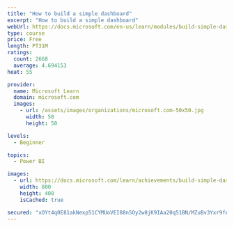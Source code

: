 ```yaml
---
title: "How to build a simple dashboard"
excerpt: "How to build a simple dashboard"
webUrl: https://docs.microsoft.com/en-us/learn/modules/build-simple-dashboard/
type: course
price: Free
length: PT31M
ratings:
  count: 2668
  average: 4.694153
heat: 55

provider:
  name: Microsoft Learn
  domain: microsoft.com
  images:
    - url: /assets/images/organizations/microsoft.com-50x50.jpg
      width: 50
      height: 50

levels:
  - Beginner

topics:
  - Power BI

images:
  - url: https://docs.microsoft.com/learn/achievements/build-simple-dashboard-social.png
    width: 800
    height: 400
    isCached: true

secured: "xOYt4q0E81akNexp51CYMUoVEI88n5Oy2w8jK9IAa20q51BN/MZuBv3Yxr9fAuTfJFgg8cGEPaI8H2nbbulUQw8ZcQ/oS9iOrXT8e+CFdm4rOaPLWh75QwQ8Iya5rwdT/6IO3QBgVw6OMpz/14AeOhWDhbSX2tGjY33WtRc2JPyoiM3ZDhE/C0StAhfKyGbgjQtHm/CQuxsjRtkef1hiNjPQooPMnGwGSjYSapJNqbX9BeMj+wQfwdFCD9pybyhw7NKyk7iKbjGr2lOKGJAYM/K/R210hyq6TQrWoYD03zym7C1au50AdSuPccNoH+ANy/qm2pHFp5V6c52VBoVpgdauU9lLPAFbs5029zRW7JrCteBiMSgu0uZXPjfESJAfrkFIlbN1LszSRoon8lct9PJr8h6qXTsYaNdmzUVal1U=;cfk977ho3oPy2zJ6huJadA=="
---
```


